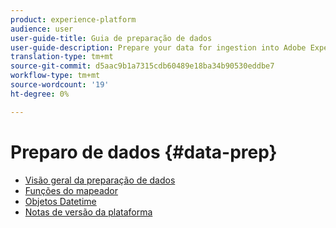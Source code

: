 ```yaml
---
product: experience-platform
audience: user
user-guide-title: Guia de preparação de dados
user-guide-description: Prepare your data for ingestion into Adobe Experience Platform.
translation-type: tm+mt
source-git-commit: d5aac9b1a7315cdb60489e18ba34b90530eddbe7
workflow-type: tm+mt
source-wordcount: '19'
ht-degree: 0%

---
```



# Preparo de dados {#data-prep}

* [Visão geral da preparação de dados](home.md)
* [Funções do mapeador](functions.md)
* [Objetos Datetime](dates.md)
* [Notas de versão da plataforma](https://www.adobe.com/go/platform-release-notes-en)